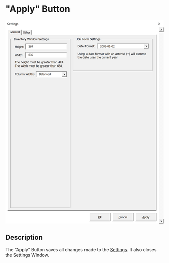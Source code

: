 # "Apply" Button

![Alt text](/images/image65.png "Apply Button")

## Description

The “Apply” Button saves all changes made to the [Settings](65_settings_window.md). It also closes the Settings Window.